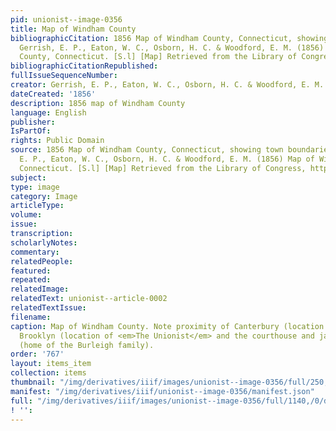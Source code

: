 ```yaml
---
pid: unionist--image-0356
title: Map of Windham County
bibliographicCitation: 1856 Map of Windham County, Connecticut, showing town boundaries.
  Gerrish, E. P., Eaton, W. C., Osborn, H. C. & Woodford, E. M. (1856) Map of Windham
  County, Connecticut. [S.l] [Map] Retrieved from the Library of Congress, https://www.loc.gov/item/2001620487/.
bibliographicCitationRepublished: 
fullIssueSequenceNumber: 
creator: Gerrish, E. P., Eaton, W. C., Osborn, H. C. & Woodford, E. M.
dateCreated: '1856'
description: 1856 map of Windham County
language: English
publisher: 
IsPartOf: 
rights: Public Domain
source: 1856 Map of Windham County, Connecticut, showing town boundaries. Gerrish,
  E. P., Eaton, W. C., Osborn, H. C. & Woodford, E. M. (1856) Map of Windham County,
  Connecticut. [S.l] [Map] Retrieved from the Library of Congress, https://www.loc.gov/item/2001620487/.
subject: 
type: image
category: Image
articleType: 
volume: 
issue: 
transcription: 
scholarlyNotes: 
commentary: 
relatedPeople: 
featured: 
repeated: 
relatedImage: 
relatedText: unionist--article-0002
relatedTextIssue: 
filename: 
caption: Map of Windham County. Note proximity of Canterbury (location of the school),
  Brooklyn (location of <em>The Unionist</em> and the courthouse and jail), and Plainfield
  (home of the Burleigh family).
order: '767'
layout: items_item
collection: items
thumbnail: "/img/derivatives/iiif/images/unionist--image-0356/full/250,/0/default.jpg"
manifest: "/img/derivatives/iiif/unionist--image-0356/manifest.json"
full: "/img/derivatives/iiif/images/unionist--image-0356/full/1140,/0/default.jpg"
! '': 
---
```

